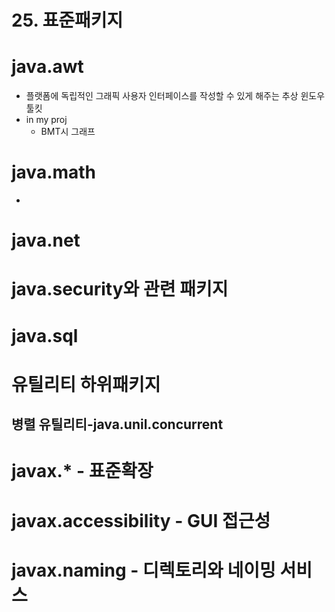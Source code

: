 

# 25. 표준패키지

# java.awt
* 플랫폼에 독립적인 그래픽 사용자 인터페이스를 작성할 수 있게 해주는 추상 윈도우 툴킷
* in my proj
	* BMT시 그래프

# java.math
* 
# java.net
# java.security와 관련 패키지
# java.sql
# 유틸리티 하위패키지
## 병렬 유틸리티-java.unil.concurrent
# javax.* - 표준확장
# javax.accessibility - GUI 접근성
# javax.naming - 디렉토리와 네이밍 서비스

<!--stackedit_data:
eyJoaXN0b3J5IjpbMTE0NDk2MDY0MF19
-->